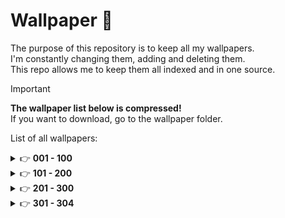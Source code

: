 # Wallpaper 🎨

The purpose of this repository is to keep all my wallpapers.<br />I'm constantly changing them, adding and deleting them.<br />This repo allows me to keep them all indexed and in one source.

> [!IMPORTANT]
> **The wallpaper list below is compressed!**<br />
> If you want to download, go to the wallpaper folder.

List of all wallpapers:

<details>
  <summary>&#128073 <b>001 - 100</b></summary><br/>

  <!-- START -->

N°001
![001_wallpaper](https://github.com/simonemargio/Wallpaper/assets/22590804/55d8f1bd-ef0f-4e48-991f-3cc6acb90ce1)
N°002
![002_wallpaper](https://github.com/simonemargio/Wallpaper/assets/22590804/031c2e05-3051-4fc9-9815-072b398bde55)
N°003
![003_wallpaper](https://github.com/simonemargio/Wallpaper/assets/22590804/b76ca13b-73d1-4b6f-ab59-801ee638caec)
N°004
![004_wallpaper](https://github.com/simonemargio/Wallpaper/assets/22590804/2d5cd822-ec45-44d2-a5f6-893cffcae092)
N°005
![005_wallpaper](https://github.com/simonemargio/Wallpaper/assets/22590804/79a6c3be-c5ee-498d-8427-1c0061699890)
N°006
![006_wallpaper](https://github.com/simonemargio/Wallpaper/assets/22590804/6aefcbeb-f666-401f-b73f-10d653ac6817)
N°007
![007_wallpaper](https://github.com/simonemargio/Wallpaper/assets/22590804/d48c516e-e4fe-4874-a801-adf215fa147f)
N°008
![008_wallpaper](https://github.com/simonemargio/Wallpaper/assets/22590804/d39c4a27-0527-40ef-80f0-23ecfe1e9699)
N°009
![009_wallpaper](https://github.com/simonemargio/Wallpaper/assets/22590804/13f13804-b921-4434-ab0b-618077c6672c)
N°010
![010_wallpaper](https://github.com/simonemargio/Wallpaper/assets/22590804/8ca2dce6-d288-4031-b160-70702ca0b48f)
N°011
![011_wallpaper](https://github.com/simonemargio/Wallpaper/assets/22590804/286f9955-df8c-4547-a089-a4804dedcd6d)
N°012
![012_wallpaper](https://github.com/simonemargio/Wallpaper/assets/22590804/9926b81d-802f-4f23-a0c2-4151051b887f)
N°013
![013_wallpaper](https://github.com/simonemargio/Wallpaper/assets/22590804/1427760e-e611-46eb-b15f-d822165470b2)
N°014
![014_wallpaper](https://github.com/simonemargio/Wallpaper/assets/22590804/af1bd7f6-7a33-4215-94ea-dd7693ce22ff)
N°015
![015_wallpaper](https://github.com/simonemargio/Wallpaper/assets/22590804/041aed32-0259-455f-abf3-d18b73319cca)
N°016
![016_wallpaper](https://github.com/simonemargio/Wallpaper/assets/22590804/a2558057-0e97-441e-9b08-cb9171c270cf)
N°017
![017_wallpaper](https://github.com/simonemargio/Wallpaper/assets/22590804/24c69fcd-d568-4a5d-937d-d922f17786c2)
N°018
![018_wallpaper](https://github.com/simonemargio/Wallpaper/assets/22590804/c1c33c8c-127d-4072-9b67-8d493a295b84)
N°019
![019_wallpaper](https://github.com/simonemargio/Wallpaper/assets/22590804/93d7d3f1-2aa0-48b5-8add-c073616296df)
N°020
![020_wallpaper](https://github.com/simonemargio/Wallpaper/assets/22590804/232c3da1-4b22-4951-9ffe-34b37952404d)
N°021
![021_wallpaper](https://github.com/simonemargio/Wallpaper/assets/22590804/f060c4ab-470d-49a7-b7be-3669a903c266)
N°022
![022_wallpaper](https://github.com/simonemargio/Wallpaper/assets/22590804/4e10e9db-8a07-4259-a368-ee97f6447a25)
N°023
![023_wallpaper](https://github.com/simonemargio/Wallpaper/assets/22590804/5e7d74ec-9f48-4055-9106-b6d3449a530b)
N°024
![024_wallpaper](https://github.com/simonemargio/Wallpaper/assets/22590804/b6246796-fa47-4f79-975d-79a145ce7081)
N°025
![025_wallpaper](https://github.com/simonemargio/Wallpaper/assets/22590804/4b303369-9d81-468b-80dc-a0659fabfcee)
N°026
![026_wallpaper](https://github.com/simonemargio/Wallpaper/assets/22590804/e41beb23-7c11-43b6-a719-5e201781018d)
N°027
![027_wallpaper](https://github.com/simonemargio/Wallpaper/assets/22590804/0b58faf1-a96b-4b74-8dcf-0215457510b1)
N°028
![028_wallpaper](https://github.com/simonemargio/Wallpaper/assets/22590804/9306d46d-5d52-4ac5-8112-f298f879350c)
N°029
![029_wallpaper](https://github.com/simonemargio/Wallpaper/assets/22590804/31307f1e-773e-4d5e-a52e-029ed5301aa9)
N°030
![030_wallpaper](https://github.com/simonemargio/Wallpaper/assets/22590804/dd8a28ef-4c5c-495c-87ee-3531e86a3f12)
N°031
![031_wallpaper](https://github.com/simonemargio/Wallpaper/assets/22590804/55b9d0a8-f24d-465f-bd0d-76236a3450a5)
N°032
![032_wallpaper](https://github.com/simonemargio/Wallpaper/assets/22590804/250e3da1-dadc-4e6e-8fe5-006a30e13b24)
N°033
![033_wallpaper](https://github.com/simonemargio/Wallpaper/assets/22590804/0103a645-0ae7-4b2f-b15f-41195daeefe8)
N°034
![034_wallpaper](https://github.com/simonemargio/Wallpaper/assets/22590804/82da29fc-5cac-4bf5-9978-7e45165cfb82)
N°035
![035_wallpaper](https://github.com/simonemargio/Wallpaper/assets/22590804/e12d7da9-d8ce-4615-a134-5cce9f53ec8f)
N°036
![036_wallpaper](https://github.com/simonemargio/Wallpaper/assets/22590804/598b0b71-dbee-47f5-b2d6-35061158fe55)
N°037
![037_wallpaper](https://github.com/simonemargio/Wallpaper/assets/22590804/228395e1-1f73-4a01-bfae-0a4d531fdd14)
N°038
![038_wallpaper](https://github.com/simonemargio/Wallpaper/assets/22590804/f7fa56e7-028c-4fd5-983d-41a940fb8c21)
N°039
![039_wallpaper](https://github.com/simonemargio/Wallpaper/assets/22590804/7b339f59-5f3b-4442-ba90-684b4131c955)
N°040
![040_wallpaper](https://github.com/simonemargio/Wallpaper/assets/22590804/2243b116-9433-4730-aed1-1fe8282a68b4)
N°041
![041_wallpaper](https://github.com/simonemargio/Wallpaper/assets/22590804/4d242c70-c70b-48aa-aa0a-7d53a9883693)
N°042
![042_wallpaper](https://github.com/simonemargio/Wallpaper/assets/22590804/1ac05a75-62e6-4ed8-b7c9-d42ea2df2c79)
N°043
![043_wallpaper](https://github.com/simonemargio/Wallpaper/assets/22590804/b96baa9d-4e90-461b-ab31-1bf295b2f839)
N°044
![044_wallpaper](https://github.com/simonemargio/Wallpaper/assets/22590804/938ed20e-f700-4d2a-9d75-4e918768eaf9)
N°045
![045_wallpaper](https://github.com/simonemargio/Wallpaper/assets/22590804/7ee205b2-9baf-4e5b-b53d-de7017c3bcee)
N°046
![046_wallpaper](https://github.com/simonemargio/Wallpaper/assets/22590804/6dede694-fd30-4476-b08e-4a0eb8bd5fe6)
N°047
![047_wallpaper](https://github.com/simonemargio/Wallpaper/assets/22590804/9e75a246-c8cd-4aab-867b-8c7cdf8c8cfa)
N°048
![048_wallpaper](https://github.com/simonemargio/Wallpaper/assets/22590804/f4bfdd0c-0d88-431e-84be-2df6f16f4140)
N°049
![049_wallpaper](https://github.com/simonemargio/Wallpaper/assets/22590804/0bb9fe96-7f87-4df3-a6ab-674866b2ca15)
N°050
![050_wallpaper](https://github.com/simonemargio/Wallpaper/assets/22590804/b829121b-e8bd-41f6-a366-1f750090394c)
N°051
![051_wallpaper](https://github.com/simonemargio/Wallpaper/assets/22590804/884a7241-5052-44be-83db-aea3b2e3a899)
N°052
![052_wallpaper](https://github.com/simonemargio/Wallpaper/assets/22590804/e551ed0d-c48f-4ee1-9bc8-44090bb6266a)
N°053
![053_wallpaper](https://github.com/simonemargio/Wallpaper/assets/22590804/5374361e-d6b5-4df3-a3f6-95f62b918453)
N°054
![054_wallpaper](https://github.com/simonemargio/Wallpaper/assets/22590804/8edc0e99-6d25-4697-b822-45d50f29d078)
N°055
![055_wallpaper](https://github.com/simonemargio/Wallpaper/assets/22590804/3e98e665-862a-4afc-93dd-361c2236c35c)
N°056
![056_wallpaper](https://github.com/simonemargio/Wallpaper/assets/22590804/c7baeda8-968d-4b40-bfb0-d5616a7e83d6)
N°057
![057_wallpaper](https://github.com/simonemargio/Wallpaper/assets/22590804/58a64f42-65cd-4a64-83b2-45b29bf186c3)
N°058
![058_wallpaper](https://github.com/simonemargio/Wallpaper/assets/22590804/9e6743f4-1990-4226-92ba-108378da28a4)
N°059
![059_wallpaper](https://github.com/simonemargio/Wallpaper/assets/22590804/16923025-342e-4558-b425-8cd703193391)
N°060
![060_wallpaper](https://github.com/simonemargio/Wallpaper/assets/22590804/815588cc-4fdb-477e-a5b4-b06e8212b8db)
N°061
![061_wallpaper](https://github.com/simonemargio/Wallpaper/assets/22590804/5785adad-48da-406c-ac88-943d9ea3a9ec)
N°062
![062_wallpaper](https://github.com/simonemargio/Wallpaper/assets/22590804/28f4112d-742b-41fd-92ed-0b05428ea7b7)
N°063
![063_wallpaper](https://github.com/simonemargio/Wallpaper/assets/22590804/8135b34b-29bf-448e-a367-ac21251d1895)
N°064
![064_wallpaper](https://github.com/simonemargio/Wallpaper/assets/22590804/2275f598-7f28-45ae-8694-97be678c91e0)
N°065
![065_wallpaper](https://github.com/simonemargio/Wallpaper/assets/22590804/84a89374-c416-4c17-b56e-66a7fa61eecd)
N°066
![066_wallpaper](https://github.com/simonemargio/Wallpaper/assets/22590804/dee7bb1f-7d6b-419f-908d-5500b0556f6a)
N°067
![067_wallpaper](https://github.com/simonemargio/Wallpaper/assets/22590804/e98cb2d7-fde4-4d2d-83e6-cb6a8bd27b61)
N°068
![068_wallpaper](https://github.com/simonemargio/Wallpaper/assets/22590804/cd9c3a05-c4f5-4170-a725-ff7b5b3e8217)
N°069
![069_wallpaper](https://github.com/simonemargio/Wallpaper/assets/22590804/b600bd21-01b8-4ad3-93f6-aceec61c83fe)
N°070
![070_wallpaper](https://github.com/simonemargio/Wallpaper/assets/22590804/b5da5867-7982-418d-ab0b-69e884f8ebf4)
N°071
![071_wallpaper](https://github.com/simonemargio/Wallpaper/assets/22590804/77a629fe-9c89-4fdd-9c34-0e2a06b8143e)
N°072
![072_wallpaper](https://github.com/simonemargio/Wallpaper/assets/22590804/6e4e0e7c-6a39-4fae-a028-b0be96e4c734)
N°073
![073_wallpaper](https://github.com/simonemargio/Wallpaper/assets/22590804/a4d70331-d8f9-4dec-a1cb-70e296180525)
N°074
![074_wallpaper](https://github.com/simonemargio/Wallpaper/assets/22590804/a1a3fc1f-e45c-44bc-a9e0-0ee075f450b4)
N°075
![075_wallpaper](https://github.com/simonemargio/Wallpaper/assets/22590804/9daa980a-e9cb-4db9-9899-e834739621d8)
N°076
![076_wallpaper](https://github.com/simonemargio/Wallpaper/assets/22590804/683bbd14-1272-4356-9b80-a2623814b833)
N°077
![077_wallpaper](https://github.com/simonemargio/Wallpaper/assets/22590804/24575cd9-7964-482f-9acd-9c3fc281ddb2)
N°078
![078_wallpaper](https://github.com/simonemargio/Wallpaper/assets/22590804/376d13c1-63d5-4af0-bd4f-34529291f865)
N°079
![079_wallpaper](https://github.com/simonemargio/Wallpaper/assets/22590804/29028e16-9b6b-41b2-a820-2a1fd693a49e)
N°080
![080_wallpaper](https://github.com/simonemargio/Wallpaper/assets/22590804/990ee81e-84b1-4002-a053-bab5be284e28)
N°081
![081_wallpaper](https://github.com/simonemargio/Wallpaper/assets/22590804/2bd18b31-9021-48a6-b0ef-3fda9fb9f85a)
N°082
![082_wallpaper](https://github.com/simonemargio/Wallpaper/assets/22590804/8826fd1d-b857-4785-bf3a-bee3cdf46c2a)
N°083
![083_wallpaper](https://github.com/simonemargio/Wallpaper/assets/22590804/28bc8829-f3a9-4d48-91aa-011a1fb4a0e3)
N°084
![084_wallpaper](https://github.com/simonemargio/Wallpaper/assets/22590804/f30f424b-1661-4028-9268-3d3a5f088ec3)
N°085
![085_wallpaper](https://github.com/simonemargio/Wallpaper/assets/22590804/2f83bcc7-0d77-45b8-8842-85dc98781cb9)
N°086
![086_wallpaper](https://github.com/simonemargio/Wallpaper/assets/22590804/233719d2-0995-441e-b23b-e1f1c3d1d609)
N°087
![087_wallpaper](https://github.com/simonemargio/Wallpaper/assets/22590804/d85afd29-dd68-44aa-a48f-4ef6e88cf28c)
N°088
![088_wallpaper](https://github.com/simonemargio/Wallpaper/assets/22590804/82f504b7-7a98-44a1-a630-91a6c31c4ae8)
N°089
![089_wallpaper](https://github.com/simonemargio/Wallpaper/assets/22590804/145e5a42-b367-480b-821c-5beff1c16971)
N°090
![090_wallpaper](https://github.com/simonemargio/Wallpaper/assets/22590804/d4786893-9ae9-4c47-8184-2eb113f95c67)
N°091
![091_wallpaper](https://github.com/simonemargio/Wallpaper/assets/22590804/3bc73303-c102-4534-aaf7-f90b06b7f601)
N°092
![092_wallpaper](https://github.com/simonemargio/Wallpaper/assets/22590804/645e7e9c-15f4-4d89-a907-bbcb9a4b6cc9)
N°093
![093_wallpaper](https://github.com/simonemargio/Wallpaper/assets/22590804/c4c8f039-ab2f-4dfc-a747-cee97f41a06c)
N°094
![094_wallpaper](https://github.com/simonemargio/Wallpaper/assets/22590804/39319afe-520f-4e67-9f44-c9b25f32fd01)
N°095
![095_wallpaper](https://github.com/simonemargio/Wallpaper/assets/22590804/a85c4ace-92cf-488b-890e-0c54b59f55bb)
N°096
![096_wallpaper](https://github.com/simonemargio/Wallpaper/assets/22590804/df850d6c-dfd9-4672-b93d-f97f85d39cd0)
N°097
![097_wallpaper](https://github.com/simonemargio/Wallpaper/assets/22590804/a4a3c77e-c61d-4c41-a14c-6769e794cb55)
N°098
![098_wallpaper](https://github.com/simonemargio/Wallpaper/assets/22590804/f3e51db7-3120-4f2e-83ba-fcc619843776)
N°099
![099_wallpaper](https://github.com/simonemargio/Wallpaper/assets/22590804/1a651bbd-c08b-4d1e-a5f2-2f360dd3d282)
N°100
![100_wallpaper](https://github.com/simonemargio/Wallpaper/assets/22590804/0fec621c-819f-48f2-b16c-2ac9a5169abc)

  <!-- END -->
</details>

<details>
  <summary>&#128073 <b>101 - 200</b></summary><br/>

  <!-- START -->

N°101
![101_wallpaper](https://github.com/simonemargio/Wallpaper/assets/22590804/9cbb6367-c202-4627-9bdc-f6228d8ca3a8)
N°102
![102_wallpaper](https://github.com/simonemargio/Wallpaper/assets/22590804/660a9128-e92f-477a-94fb-fdaca1d86fd9)
N°103
![103_wallpaper](https://github.com/simonemargio/Wallpaper/assets/22590804/e03f6b87-f56c-4e73-bec5-fa6ef72b3960)
N°104
![104_wallpaper](https://github.com/simonemargio/Wallpaper/assets/22590804/882e130b-3871-4164-91fa-c164e5e82331)
N°105
![105_wallpaper](https://github.com/simonemargio/Wallpaper/assets/22590804/830cd510-90ec-4b19-a83f-0f8965c4252b)
N°106
![106_wallpaper](https://github.com/simonemargio/Wallpaper/assets/22590804/fc297429-c62d-45ee-b970-a002c4972075)
N°107
![107_wallpaper](https://github.com/simonemargio/Wallpaper/assets/22590804/3d515351-9d76-4f97-9dc0-e0c10dbc4e90)
N°108
![108_wallpaper](https://github.com/simonemargio/Wallpaper/assets/22590804/15922899-5f45-4fee-9e89-9a1c8a44e399)
N°109
![109_wallpaper](https://github.com/simonemargio/Wallpaper/assets/22590804/d04e460e-011a-40e9-b693-f1fdeac0b565)
N°110
![110_wallpaper](https://github.com/simonemargio/Wallpaper/assets/22590804/3fb7a514-e431-4d42-b2f0-a786007107a6)
N°111
![111_wallpaper](https://github.com/simonemargio/Wallpaper/assets/22590804/f6c2bc3a-dbc3-4ab2-ad9b-0d7d521201af)
N°112
![112_wallpaper](https://github.com/simonemargio/Wallpaper/assets/22590804/33ed69e0-f331-49b1-a5f4-66bb34492e7e)
N°113
![113_wallpaper](https://github.com/simonemargio/Wallpaper/assets/22590804/66d48500-9c12-481f-8670-9a948be2a853)
N°114
![114_wallpaper](https://github.com/simonemargio/Wallpaper/assets/22590804/5d163973-4e02-48bd-a526-6252514633a1)
N°115
![115_wallpaper](https://github.com/simonemargio/Wallpaper/assets/22590804/a1b4a911-677c-495e-a490-a135733b85f3)
N°116
![116_wallpaper](https://github.com/simonemargio/Wallpaper/assets/22590804/dc22e9b7-024f-4850-9875-44db4a44e219)
N°117
![117_wallpaper](https://github.com/simonemargio/Wallpaper/assets/22590804/7c6cf97b-9618-452c-9052-32c4e6140e26)
N°118
![118_wallpaper](https://github.com/simonemargio/Wallpaper/assets/22590804/5a0ef702-199d-461a-ac5d-ae473219758c)
N°119
![119_wallpaper](https://github.com/simonemargio/Wallpaper/assets/22590804/bd72517c-450a-4201-88ca-e8ea6dd0b79a)
N°120
![120_wallpaper](https://github.com/simonemargio/Wallpaper/assets/22590804/8121bdb3-0d93-4e40-9381-64a98c004be8)
N°121
![121_wallpaper](https://github.com/simonemargio/Wallpaper/assets/22590804/d55f35ef-fa1a-4918-bcaf-dba5cae4f3b8)
N°122
![122_wallpaper](https://github.com/simonemargio/Wallpaper/assets/22590804/e581f0a9-9af0-40c3-806a-7b0cfcbe9e3b)
N°123
![123_wallpaper](https://github.com/simonemargio/Wallpaper/assets/22590804/411b4d5b-adb6-46fe-9852-32541a220ae7)
N°124
![124_wallpaper](https://github.com/simonemargio/Wallpaper/assets/22590804/a031ae8c-1667-4d2a-b9e5-83b3386aef73)
N°125
![125_wallpaper](https://github.com/simonemargio/Wallpaper/assets/22590804/f5e7d8fd-4091-448a-814e-d58bef202653)
N°126
![126_wallpaper](https://github.com/simonemargio/Wallpaper/assets/22590804/5dad5530-379a-447a-92aa-14b24066cca3)
N°127
![127_wallpaper](https://github.com/simonemargio/Wallpaper/assets/22590804/b210a0c9-5847-4558-a36c-b68e2ef52e4d)
N°128
![128_wallpaper](https://github.com/simonemargio/Wallpaper/assets/22590804/ad947768-36ad-4cd3-bee2-194914e44446)
N°129
![129_wallpaper](https://github.com/simonemargio/Wallpaper/assets/22590804/ca5b7ea3-fbb1-4bee-92ab-9eeda3453371)
N°130
![130_wallpaper](https://github.com/simonemargio/Wallpaper/assets/22590804/85246d84-d29b-4693-8695-4a0153b8337a)
N°131
![131_wallpaper](https://github.com/simonemargio/Wallpaper/assets/22590804/31748aae-386b-408d-b092-c1586fc503d9)
N°132
![132_wallpaper](https://github.com/simonemargio/Wallpaper/assets/22590804/c45d40a1-2e1e-4f03-9efc-be511afbb677)
N°133
![133_wallpaper](https://github.com/simonemargio/Wallpaper/assets/22590804/045edb93-2040-4875-b300-3636e8e05af5)
N°134
![134_wallpaper](https://github.com/simonemargio/Wallpaper/assets/22590804/2d9da9f9-13a6-41b9-95ce-fccb9730bb07)
N°135
![135_wallpaper](https://github.com/simonemargio/Wallpaper/assets/22590804/1c73e465-fbbf-4462-8a9f-17a2a2c9a0ab)
N°136
![136_wallpaper](https://github.com/simonemargio/Wallpaper/assets/22590804/3ea694dc-52d1-4f70-ab7c-4bfe7e7f578a)
N°137
![137_wallpaper](https://github.com/simonemargio/Wallpaper/assets/22590804/dcf3dbe9-cf17-4cee-afe5-8df6f1f9c6f5)
N°138
![138_wallpaper](https://github.com/simonemargio/Wallpaper/assets/22590804/d2c5d2ef-e100-466c-bc92-ec032e38e9b4)
N°139
![139_wallpaper](https://github.com/simonemargio/Wallpaper/assets/22590804/bad9336d-e895-4c2a-8ca8-ccba9bf8ebf8)
N°140
![140_wallpaper](https://github.com/simonemargio/Wallpaper/assets/22590804/8ee1086d-1ca6-43d0-9c7f-f5f6cc2e4a50)
N°141
![141_wallpaper](https://github.com/simonemargio/Wallpaper/assets/22590804/9c8a8bb0-1950-4964-8aba-e65c9a3ba40e)
N°142
![142_wallpaper](https://github.com/simonemargio/Wallpaper/assets/22590804/04f35395-936b-4136-a270-a46c6c2aa316)
N°143
![143_wallpaper](https://github.com/simonemargio/Wallpaper/assets/22590804/99fd9002-e670-4f65-998d-595c91e6017b)
N°144
![144_wallpaper](https://github.com/simonemargio/Wallpaper/assets/22590804/f5bd199a-655c-470b-bf91-f6cc17745d51)
N°145
![145_wallpaper](https://github.com/simonemargio/Wallpaper/assets/22590804/597f1ce1-495c-42b4-a6a2-87c354af862e)
N°146
![146_wallpaper](https://github.com/simonemargio/Wallpaper/assets/22590804/d3ffaa00-8166-41b4-92bb-22743150b8a5)
N°147
![147_wallpaper](https://github.com/simonemargio/Wallpaper/assets/22590804/ed29d1ec-c76d-4cad-926f-70826c2cadcb)
N°148
![148_wallpaper](https://github.com/simonemargio/Wallpaper/assets/22590804/ff28c819-31d2-46e6-a2c0-737114557fc1)
N°149
![149_wallpaper](https://github.com/simonemargio/Wallpaper/assets/22590804/8fd0b77b-3cc6-452f-8685-dd9313a11c44)
N°150
![150_wallpaper](https://github.com/simonemargio/Wallpaper/assets/22590804/0d4c3dda-b930-4d8b-9370-a97ec2d3ed7a)
N°151
![151_wallpaper](https://github.com/simonemargio/Wallpaper/assets/22590804/f394a98d-0023-4623-b058-3273d3c02122)
N°152
![152_wallpaper](https://github.com/simonemargio/Wallpaper/assets/22590804/d35b1111-7bb8-4c5b-a997-13d1b2570147)
N°153
![153_wallpaper](https://github.com/simonemargio/Wallpaper/assets/22590804/957a5e6a-a7a6-4024-b4b7-b6afb141351d)
N°154
![154_wallpaper](https://github.com/simonemargio/Wallpaper/assets/22590804/b855ab1f-4ba0-4a38-b9de-02af535bba50)
N°155
![155_wallpaper](https://github.com/simonemargio/Wallpaper/assets/22590804/84fe386a-8da8-4705-acd5-f1be5ff74436)
N°156
![156_wallpaper](https://github.com/simonemargio/Wallpaper/assets/22590804/87a163ed-990b-47c3-9dce-348edf669357)
N°157
![157_wallpaper](https://github.com/simonemargio/Wallpaper/assets/22590804/b4df401a-d8a4-4164-a720-a8900b2bab14)
N°158
![158_wallpaper](https://github.com/simonemargio/Wallpaper/assets/22590804/2009ff38-b83e-42ed-b681-67a35ee28194)
N°159
![159_wallpaper](https://github.com/simonemargio/Wallpaper/assets/22590804/583a6d19-5ea3-4c32-8de2-db8585a0c30d)
N°160
![160_wallpaper](https://github.com/simonemargio/Wallpaper/assets/22590804/66fae110-f8be-4464-916c-4ba3c2ad17f5)
N°161
![161_wallpaper](https://github.com/simonemargio/Wallpaper/assets/22590804/f8b4ac7d-c7d4-4f3a-bd93-d39aaae0cae4)
N°162
![162_wallpaper](https://github.com/simonemargio/Wallpaper/assets/22590804/5e708a54-1cac-4a28-926b-6808fd1934d1)
N°163
![163_wallpaper](https://github.com/simonemargio/Wallpaper/assets/22590804/4123dfe6-6793-469d-8763-2161c5ccaa39)
N°164
![164_wallpaper](https://github.com/simonemargio/Wallpaper/assets/22590804/816f7bfa-ab49-4cf5-86ce-a97bc55b8e38)
N°165
![165_wallpaper](https://github.com/simonemargio/Wallpaper/assets/22590804/90869dcf-5c4c-45ae-88cd-5403bb99c952)
N°166
![166_wallpaper](https://github.com/simonemargio/Wallpaper/assets/22590804/cdd8b5b5-1292-436b-8c1b-65eebd67a1e9)
N°167
![167_wallpaper](https://github.com/simonemargio/Wallpaper/assets/22590804/14673332-71fd-475e-8ccc-c0a3c3a148ad)
N°168
![168_wallpaper](https://github.com/simonemargio/Wallpaper/assets/22590804/4904d147-1643-45c8-bbb6-5bf494d23595)
N°169
![169_wallpaper](https://github.com/simonemargio/Wallpaper/assets/22590804/3c8262b6-3be0-41b2-b73b-5db7d0dc38f0)
N°170
![170_wallpaper](https://github.com/simonemargio/Wallpaper/assets/22590804/800dde85-85ed-4e99-bbf8-a61e1e7a9620)
N°171
![171_wallpaper](https://github.com/simonemargio/Wallpaper/assets/22590804/3f80798f-bb85-457c-a53e-feb7ee80817a)
N°172
![172_wallpaper](https://github.com/simonemargio/Wallpaper/assets/22590804/066f6510-b50b-4404-bf99-f3aceed6a1da)
N°173
![173_wallpaper](https://github.com/simonemargio/Wallpaper/assets/22590804/1107e665-d3b3-42f5-b331-bec8a172d914)
N°174
![174_wallpaper](https://github.com/simonemargio/Wallpaper/assets/22590804/af0f92fe-a93d-4c83-9eb8-2d001b1fafaa)
N°175
![175_wallpaper](https://github.com/simonemargio/Wallpaper/assets/22590804/c91ff293-03cf-476b-b97f-562b69aff4f2)
N°176
![176_wallpaper](https://github.com/simonemargio/Wallpaper/assets/22590804/6ca6fd85-2730-4486-a2e8-bfa62af6ad5c)
N°177
![177_wallpaper](https://github.com/simonemargio/Wallpaper/assets/22590804/1335b34f-bd93-49ad-ae99-8c2369e95541)
N°178
![178_wallpaper](https://github.com/simonemargio/Wallpaper/assets/22590804/fbe61df6-97f9-4763-89a0-61a9f1ac3cd8)
N°179
![179_wallpaper](https://github.com/simonemargio/Wallpaper/assets/22590804/2e11a911-cd2d-4e66-9be3-a70b0891e549)
N°180
![180_wallpaper](https://github.com/simonemargio/Wallpaper/assets/22590804/69784938-483e-428f-b981-defa0c27b50f)
N°181
![181_wallpaper](https://github.com/simonemargio/Wallpaper/assets/22590804/a3e3d3c9-0fde-4853-9d4b-308467d8d571)
N°182
![182_wallpaper](https://github.com/simonemargio/Wallpaper/assets/22590804/e22155a4-858a-4739-a931-d0b2429f5998)
N°183
![183_wallpaper](https://github.com/simonemargio/Wallpaper/assets/22590804/2a6017b5-fe7b-4485-a3ec-d98b0b902349)
N°184
![184_wallpaper](https://github.com/simonemargio/Wallpaper/assets/22590804/ac73812d-0b75-4b93-bff2-0027f4354b09)
N°185
![185_wallpaper](https://github.com/simonemargio/Wallpaper/assets/22590804/21809661-864b-4ac8-9475-274927ea1cb9)
N°186
![186_wallpaper](https://github.com/simonemargio/Wallpaper/assets/22590804/251e855e-2661-4391-bfaf-e4e975fbb8a8)
N°187
![187_wallpaper](https://github.com/simonemargio/Wallpaper/assets/22590804/dfe68033-90d5-47cb-94b5-82c4c35ded07)
N°188
![188_wallpaper](https://github.com/simonemargio/Wallpaper/assets/22590804/a230ad91-c5e9-4a65-93e8-42f5d334b9b5)
N°189
![189_wallpaper](https://github.com/simonemargio/Wallpaper/assets/22590804/b4e8a334-d846-43e7-9b3e-e28eca8c8380)
N°190
![190_wallpaper](https://github.com/simonemargio/Wallpaper/assets/22590804/6ff9d8ed-74e7-418b-9974-f884e2d2002c)
N°191
![191_wallpaper](https://github.com/simonemargio/Wallpaper/assets/22590804/a79c82dc-f805-4851-8354-815de38879cf)
N°192
![192_wallpaper](https://github.com/simonemargio/Wallpaper/assets/22590804/59cc7a53-54b6-4477-bf92-eb6dfe798e41)
N°193
![193_wallpaper](https://github.com/simonemargio/Wallpaper/assets/22590804/3286d0f9-65d3-49b6-b1d7-33c26f84331b)
N°194
![194_wallpaper](https://github.com/simonemargio/Wallpaper/assets/22590804/ce6e4901-5291-486b-8a11-a8005ddd695c)
N°195
![195_wallpaper](https://github.com/simonemargio/Wallpaper/assets/22590804/4c92c456-865c-4cdf-8059-2e21df2e85ed)
N°196
![196_wallpaper](https://github.com/simonemargio/Wallpaper/assets/22590804/5f923d8c-85a8-4569-8783-26ece3de84f6)
N°197
![197_wallpaper](https://github.com/simonemargio/Wallpaper/assets/22590804/82eff471-9dd9-4bbe-b093-fa739a99c87d)

N°198

N°199
![199_wallpaper](https://github.com/simonemargio/Wallpaper/assets/22590804/dfd93f52-d8bc-4742-9582-9690f5fb43c7)

N°200
![200_wallpaper](https://github.com/simonemargio/Wallpaper/assets/22590804/4b9a6387-65b4-4342-bf78-eda1a409e0b1)

  <!-- END -->
</details>


<details>
  <summary>&#128073 <b>201 - 300</b></summary><br/>

N°201
![201_wallpaper](https://github.com/simonemargio/Wallpaper/assets/22590804/d533b330-aaf9-4e5a-bf3d-bc7f667da109)

N°202
![202_wallpaper](https://github.com/simonemargio/Wallpaper/assets/22590804/d738ed55-ae21-45ea-ae28-d15c0d161241)

N°203
![203_wallpaper](https://github.com/simonemargio/Wallpaper/assets/22590804/b30c0bdc-ad07-44e6-a96c-39e24ee2fe95)

N°204
![204_wallpaper](https://github.com/simonemargio/Wallpaper/assets/22590804/b6f4d84b-f7fc-46a9-a8a6-14d4dfcf6fc5)

N°205
![205_wallpaper](https://github.com/simonemargio/Wallpaper/assets/22590804/47e4ed7d-d8a6-4fbd-887b-ea019507648a)

N°206
![206_wallpaper](https://github.com/simonemargio/Wallpaper/assets/22590804/2334dad9-e40b-472d-856b-57294461a954)

N°207
![207_wallpaper](https://github.com/simonemargio/Wallpaper/assets/22590804/c64cdc55-60d8-4c7d-bd2a-48f86119c2ee)

N°208
![208_wallpaper](https://github.com/simonemargio/Wallpaper/assets/22590804/fae625ce-e29a-4c74-8a99-5d5c53311733)

N°209
![209_wallpaper](https://github.com/simonemargio/Wallpaper/assets/22590804/fc4fce64-4898-40cb-be1f-10ee01aece4e)

N°210
![210_wallpaper](https://github.com/simonemargio/Wallpaper/assets/22590804/3d4ab352-586a-4abc-af16-0365f574a443)

N°211
![211_wallpaper](https://github.com/simonemargio/Wallpaper/assets/22590804/4206dd85-f0d6-4657-83c2-d484944994ba)

N°212
![212_wallpaper](https://github.com/user-attachments/assets/e7d8885d-7d19-405d-9dbe-7d074789f16e)

N°213
![213_wallpaper](https://github.com/user-attachments/assets/96f28d65-85a9-4e83-b70c-f109be4feb88)

N°214
![214_wallpaper](https://github.com/user-attachments/assets/abca76ad-3ae8-46b7-82a6-54214fd08185)

N°215
![215_wallpaper](https://github.com/user-attachments/assets/b667311d-0a52-4644-95ca-bacc746b39e8)

N°216
![216_wallpaper](https://github.com/user-attachments/assets/63592ba0-c0b7-47e2-8e4b-e83e2688e43c)

N°217
![218_wallpaper](https://github.com/user-attachments/assets/d075c2c4-e932-4231-8c83-6cd1078b7889)

N°218
![217_wallpaper](https://github.com/user-attachments/assets/4ca2627b-dae5-4b93-be6d-96511c906319)

N°219
![219_wallpaper](https://github.com/user-attachments/assets/bfeafd5c-8667-41ef-ab45-73e9cd9e8289)

N°220
![220_wallpaper](https://github.com/user-attachments/assets/60c4d4fb-26ce-4786-a599-796c4fdd3d75)

N°221
![221_wallpaper](https://github.com/user-attachments/assets/4f32999d-f33f-4ac8-8467-ade3f1eb60e0)

N°222
![222_wallpaper](https://github.com/user-attachments/assets/985a3280-9b86-4f79-bef2-0e637dbc64db)

N°223
![223_wallpaper](https://github.com/user-attachments/assets/8330c407-d0cb-43ee-afdc-2534eb916f8f)

N°224
![224_wallpaper](https://github.com/user-attachments/assets/481cbfbf-dd0c-49cb-937b-bd97904644f5)

N°225
![225_wallpaper](https://github.com/user-attachments/assets/84df998e-4b23-4bff-85c8-ab05418a30af)

N°226
![226_wallpaper](https://github.com/user-attachments/assets/eab90bb7-46a6-4be9-8b5a-f38eb757718f)

N°227
![227_wallpaper](https://github.com/user-attachments/assets/629a5834-80b2-486b-b8e5-89c50e7e83cb)

N°228
![228_wallpaper](https://github.com/user-attachments/assets/eb27148e-d9b5-4aaa-a7e9-adb32ea66e70)

N°229
![229_wallpaper](https://github.com/user-attachments/assets/d3ea8df8-9e21-4087-80d4-7acab7ca0415)

N°230
![230_wallpaper](https://github.com/user-attachments/assets/c4709df3-ed78-42ca-8e00-d8ca8a935b95)

N°231
![231_wallpaper](https://github.com/user-attachments/assets/80135217-ab0c-4f36-bdbc-9ab5a2d1bea4)

N°232
![232_wallpaper](https://github.com/user-attachments/assets/fab4a114-02f0-4c2a-a1e4-41f5200c06ff)

N°233
![233_wallpaper](https://github.com/user-attachments/assets/7cff8b98-d3ad-4d47-862b-d60584229712)

N°234
![234_wallpaper](https://github.com/user-attachments/assets/4a4b9d9f-2ab2-4080-bc74-dee4333f82c2)

N°235
![235_wallpaper](https://github.com/user-attachments/assets/a803abbc-30f6-468c-afc5-6c61a2cab79c)

N°236
![236_wallpaper](https://github.com/user-attachments/assets/51b56ead-d16f-42ab-8f41-c4e279524583)

N°237
![237_wallpaper](https://github.com/user-attachments/assets/52451fa9-d732-409e-b883-d1acad5d1431)

N°238
![238_wallpaper](https://github.com/user-attachments/assets/7c485aff-9921-45b0-9f47-c2ac0617671a)

N°239
![239_wallpaper](https://github.com/user-attachments/assets/23183bc9-3d9d-4e33-8d8c-17946c5cd6e7)

N°240
![240_wallpaper](https://github.com/user-attachments/assets/f6d84779-6dab-4165-80a5-f7cbbee134b3)

N°241
![241_wallpaper](https://github.com/user-attachments/assets/eb0e67fa-7022-4804-a6b2-2a760a51071f)

N°242
![242_wallpaper](https://github.com/user-attachments/assets/c4ed7b60-f1e8-4ed9-b8b0-d7f30ef2b233)

N°243
![243_wallpaper](https://github.com/user-attachments/assets/f6224524-14f4-4889-9a15-db317b5b012f)

N°244
![244_wallpaper](https://github.com/user-attachments/assets/c8081d25-89fe-40f8-9111-f6e9bb0a1523)

N°245
![245_wallpaper](https://github.com/user-attachments/assets/d2498255-ceb6-47d4-9087-7c3365bd544b)

N°246
![246_wallpaper](https://github.com/user-attachments/assets/4f6e28df-e758-47aa-845c-484a94d8f8b7)

N°247
![247_wallpaper](https://github.com/user-attachments/assets/c787c01a-1590-4925-96e6-af1040aec173)

N°248
![248_wallpaper](https://github.com/user-attachments/assets/83d9ce4f-3308-420f-836d-0f9ba2e9533e)

N°249
![249_wallpaper](https://github.com/user-attachments/assets/5ee967f8-c2b7-4ad3-a0da-439ae7208e83)

N°250
![250_wallpaper](https://github.com/user-attachments/assets/d0a07a2e-fb9c-4074-9cd6-fe2a3763093e)

N°251
![251_wallpaper](https://github.com/user-attachments/assets/f81a79aa-d013-4d18-aaa4-57522c0ae072)

N°252
![252_wallpaper](https://github.com/user-attachments/assets/4340ac16-00be-4cfb-a9d0-588c2d769bf9)

N°253
![253_wallpaper](https://github.com/user-attachments/assets/6fbaf86f-3085-437e-b6d2-067a46fab717)

N°254
![254_wallpaper](https://github.com/user-attachments/assets/df0ebf62-f68d-4293-990a-6eefe6791c05)

N°255
![255_wallpaper](https://github.com/user-attachments/assets/7034baa6-8cd5-4114-bf51-1fae0b4ca3f3)

N°256
![256_wallpaper](https://github.com/user-attachments/assets/cd20dbcd-16bf-4d84-ab46-f514f865826c)

N°257
![257_wallpaper](https://github.com/user-attachments/assets/fa100fee-4ffc-4d88-ac85-55167c378f57)

N°258
![258_wallpaper](https://github.com/user-attachments/assets/3f845b49-7237-4c32-a0f4-0d0e175aad91)

N°259
![259_wallpaper](https://github.com/user-attachments/assets/2533f2d6-9f2e-4d22-a85d-c631f749917d)

N°260
![260_wallpaper](https://github.com/user-attachments/assets/1abe872e-f750-4cc7-b18c-1b9e9a07b158)
N°261
![261_wallpaper](https://github.com/user-attachments/assets/96fd7e9d-2671-4fd1-8324-4840e1ccc872)

N°262
![262_wallpaper](https://github.com/user-attachments/assets/3d3b5b5d-0f3b-42ee-bc54-332c706cf58e)

N°263
![263_wallpaper](https://github.com/user-attachments/assets/115c8ee5-bc5a-47ff-ae33-eba390370fcc)

N°264
![264_wallpaper](https://github.com/user-attachments/assets/14b00aa5-a764-4353-99a9-44624122c047)

N°265
![265_wallpaper](https://github.com/user-attachments/assets/085bcaf5-890f-4426-8277-bcb5f8238536)

N°266
![266_wallpaper](https://github.com/user-attachments/assets/156b3cbc-1360-485c-9840-5ca62a48bfb7)

N°267
![267_wallpaper](https://github.com/user-attachments/assets/223d7d03-996a-4004-b2c0-a1d4af12669f)

N°268
![268_wallpaper](https://github.com/user-attachments/assets/60fd0eb1-7964-476c-87b1-9494c3fad8ae)

N°269
![269_wallpaper](https://github.com/user-attachments/assets/1b01c10a-8f85-4520-a9e4-f9cb24f94567)

N°270
![270_wallpaper](https://github.com/user-attachments/assets/67f65812-8ce3-4715-8e71-972f985f7ac8)
N°271
![271_wallpaper](https://github.com/user-attachments/assets/0f7fcd16-0253-4768-b548-4fa5ed194a79)

N°272
![272_wallpaper](https://github.com/user-attachments/assets/c64683bf-4c99-4284-b5ab-32c252785f56)

N°273
![273_wallpaper](https://github.com/user-attachments/assets/3af401ef-1268-46e4-b9a6-954ac52fab99)

N°274
![274_wallpaper](https://github.com/user-attachments/assets/97c6c6ad-57a6-4783-a027-6e242f76e4bd)

N°275
![275_wallpaper](https://github.com/user-attachments/assets/ecc5a418-b59f-4b25-b20c-5d9fd3b22a1c)

N°276
![276_wallpaper](https://github.com/user-attachments/assets/b6ace586-a764-448a-9be1-8d76cb8c0483)

N°277
![277_wallpaper](https://github.com/user-attachments/assets/4a5e90e3-1aec-4f16-837f-c680b1d247b3)

N°278
![278_wallpaper](https://github.com/user-attachments/assets/bf40a976-2865-48cf-9b62-71b1a72f6072)

N°279
![279_wallpaper](https://github.com/user-attachments/assets/d5b8368b-3de5-4b92-a3c6-27fc23f44d4e)

N°280
![280_wallpaper](https://github.com/user-attachments/assets/83040d62-68f8-44c6-9b2a-e6e027b6bdf2)

N°281
![281_wallpaper](https://github.com/user-attachments/assets/d7dc23d1-ae80-42e2-ba67-7cebc5e5474f)

N°282
![282_wallpaper](https://github.com/user-attachments/assets/cf72a0d6-e15f-4240-8b7f-b8a9d353a0b9)

N°283
![283_wallpaper](https://github.com/user-attachments/assets/b335747b-6e12-41ef-962a-4ab9d62fedf1)

N°284
![284_wallpaper](https://github.com/user-attachments/assets/a44d3990-db41-46a2-8b96-0cd34095b987)

N°285
![285_wallpaper](https://github.com/user-attachments/assets/aa3ae609-d338-4853-a96e-9b566eba5f57)

N°286
![286_wallpaper](https://github.com/user-attachments/assets/5c2f2584-58ae-4706-9a07-3b040036ae65)

N°287
![287_wallpaper](https://github.com/user-attachments/assets/0f00ceb5-a924-4e1d-827a-389ee4995d7e)

N°288
![288_wallpaper](https://github.com/user-attachments/assets/91df525e-4582-4f4c-87b9-bdccb20a8e19)

N°289
![289_wallpaper](https://github.com/user-attachments/assets/67afd24f-4894-44e1-8ecc-38b9aecb2494)

N°290
![290_wallpaper](https://github.com/user-attachments/assets/35cac1e4-7d86-4961-a5d5-37072c3dbe15)

N°291
![291_wallpaper](https://github.com/user-attachments/assets/3302d394-7f33-4b0d-9247-209c76ff1a14)

N°292
![292_wallpaper](https://github.com/user-attachments/assets/24a5fbc0-3341-48b7-843e-820245830cf7)

N°293
![293_wallpaper](https://github.com/user-attachments/assets/3dd648d6-3a0c-4953-938f-986d91105f7c)

N°294
![294_wallpaper](https://github.com/user-attachments/assets/d495faee-f176-44db-bdbb-894a6c969cbb)

N°295
![295_wallpaper](https://github.com/user-attachments/assets/3c2f597d-54a7-4be0-8a8f-879aaaa9e469)

N°296
![296_wallpaper](https://github.com/user-attachments/assets/b238f71f-09c1-4b26-8c05-69f95961ffc2)

N°297
![297_wallpaper](https://github.com/user-attachments/assets/44dd86f3-e0e7-467e-a7b7-edfbf59bfacc)

N°298
![298_wallpaper](https://github.com/user-attachments/assets/7e9233f0-08e5-4571-a698-135f21aedaba)

N°299
![299_wallpaper](https://github.com/user-attachments/assets/67e656e8-7c4d-43b6-aec3-c2bb98f7b918)

N°300
![300_wallpaper](https://github.com/user-attachments/assets/03d5ed16-0bed-4736-8efc-e11581e54e44)


  <!-- END -->
</details>

<details>
  <summary>&#128073 <b>301 - 304</b></summary><br/>

N°301
![301_wallpaper](https://github.com/user-attachments/assets/ee734923-84f9-41b2-bb81-105f0fc30821)

N°302
![302_wallpaper](https://github.com/user-attachments/assets/1dfd2af2-78ec-40b8-9f8b-bff7d5423627)

N°303
![303_wallpaper](https://github.com/user-attachments/assets/33236430-db51-46b2-835b-d21335c9532f)

N°304
![304_wallpaper](https://github.com/user-attachments/assets/7582559c-10b3-43e1-8c89-89df08485785)
  <!-- END -->
</details>


